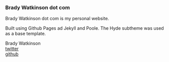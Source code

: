 ### Brady Watkinson dot com

Brady Watkinson dot com is my personal website.

Built using Github Pages ad Jekyll and Poole. The Hyde subtheme was used as a base template.

Brady Watkinson  
[twitter](https://www.twitter.com/bradywatkinson)  
[github](https://www.github.com/bradywatkinson)

